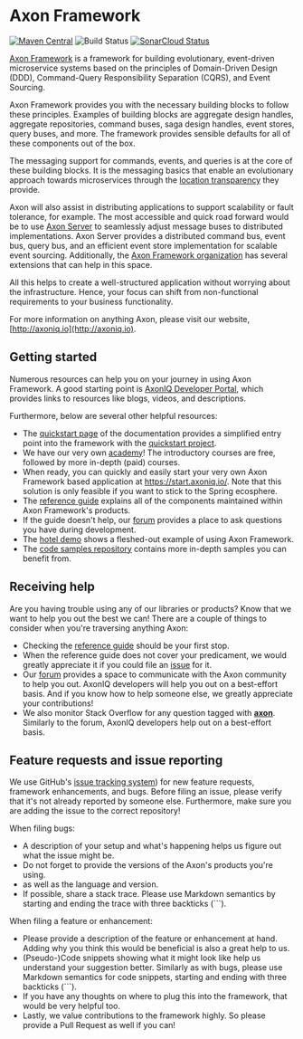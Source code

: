 # Axon Framework
[![Maven Central](https://maven-badges.herokuapp.com/maven-central/org.axonframework/axon/badge.svg)](https://maven-badges.herokuapp.com/maven-central/org.axonframework/axon)
![Build Status](https://github.com/AxonFramework/AxonFramework/workflows/Axon%20Framework/badge.svg?branch=master)
[![SonarCloud Status](https://sonarcloud.io/api/project_badges/measure?project=AxonFramework_AxonFramework&metric=alert_status)](https://sonarcloud.io/dashboard?id=AxonFramework_AxonFramework)

[Axon Framework](https://developer.axoniq.io/axon-framework/overview) is a framework for building evolutionary, event-driven microservice systems based on the principles of Domain-Driven Design (DDD), Command-Query Responsibility Separation (CQRS), and Event Sourcing.

Axon Framework provides you with the necessary building blocks to follow these principles.
Examples of building blocks are aggregate design handles, aggregate repositories, command buses, saga design handles, event stores, query buses, and more.
The framework provides sensible defaults for all of these components out of the box.

The messaging support for commands, events, and queries is at the core of these building blocks. 
It is the messaging basics that enable an evolutionary approach towards microservices through the [location transparency](https://en.wikipedia.org/wiki/Location_transparency) they provide.

Axon will also assist in distributing applications to support scalability or fault tolerance, for example.
The most accessible and quick road forward would be to use [Axon Server](https://developer.axoniq.io/axon-server/overview) to seamlessly adjust message buses to distributed implementations.
Axon Server provides a distributed command bus, event bus, query bus, and an efficient event store implementation for scalable event sourcing.
Additionally, the [Axon Framework organization](https://github.com/AxonFramework) has several extensions that can help in this space.

All this helps to create a well-structured application without worrying about the infrastructure.
Hence, your focus can shift from non-functional requirements to your business functionality.

For more information on anything Axon, please visit our website, [http://axoniq.io](http://axoniq.io).

## Getting started

Numerous resources can help you on your journey in using Axon Framework.
A good starting point is [AxonIQ Developer Portal](https://developer.axoniq.io/), which provides links to resources like blogs, videos, and descriptions.

Furthermore, below are several other helpful resources:
* The [quickstart page](https://docs.axoniq.io/reference-guide/getting-started/quick-start) of the documentation provides a simplified entry point into the framework with the [quickstart project](https://download.axoniq.io/quickstart/AxonQuickStart.zip).
* We have our very own [academy](https://academy.axoniq.io/)! 
  The introductory courses are free, followed by more in-depth (paid) courses.
* When ready, you can quickly and easily start your very own Axon Framework based application at https://start.axoniq.io/. 
  Note that this solution is only feasible if you want to stick to the Spring ecosphere.
* The [reference guide](https://docs.axoniq.io) explains all of the components maintained within Axon Framework's products.
* If the guide doesn't help, our [forum](https://discuss.axoniq.io/) provides a place to ask questions you have during development.
* The [hotel demo](https://github.com/AxonIQ/hotel-demo) shows a fleshed-out example of using Axon Framework.
* The [code samples repository](https://github.com/AxonIQ/code-samples) contains more in-depth samples you can benefit from.

## Receiving help

Are you having trouble using any of our libraries or products?
Know that we want to help you out the best we can!
There are a couple of things to consider when you're traversing anything Axon:

* Checking the [reference guide](https://docs.axoniq.io) should be your first stop.
* When the reference guide does not cover your predicament, we would greatly appreciate it if you could file an [issue](https://github.com/AxonIQ/reference-guide/issues) for it.
* Our [forum](https://discuss.axoniq.io/) provides a space to communicate with the Axon community to help you out. 
  AxonIQ developers will help you out on a best-effort basis. 
  And if you know how to help someone else, we greatly appreciate your contributions!
* We also monitor Stack Overflow for any question tagged with [**axon**](https://stackoverflow.com/questions/tagged/axon). 
  Similarly to the forum, AxonIQ developers help out on a best-effort basis.

## Feature requests and issue reporting

We use GitHub's [issue tracking system](https://github.com/AxonFramework/AxonFramework/issues)) for new feature requests, framework enhancements, and bugs.
Before filing an issue, please verify that it's not already reported by someone else. 
Furthermore, make sure you are adding the issue to the correct repository!

When filing bugs:
* A description of your setup and what's happening helps us figure out what the issue might be.
* Do not forget to provide the versions of the Axon's products you're using.
* as well as the language and version.
* If possible, share a stack trace. 
  Please use Markdown semantics by starting and ending the trace with three backticks (```).

When filing a feature or enhancement:
* Please provide a description of the feature or enhancement at hand. 
  Adding why you think this would be beneficial is also a great help to us.
* (Pseudo-)Code snippets showing what it might look like help us understand your suggestion better.
  Similarly as with bugs, please use Markdown semantics for code snippets, starting and ending with three backticks (```).
* If you have any thoughts on where to plug this into the framework, that would be very helpful too.
* Lastly, we value contributions to the framework highly. 
  So please provide a Pull Request as well if you can!

